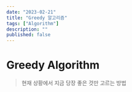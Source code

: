 ```yaml
---
date: "2023-02-21"
title: "Greedy 알고리즘"
tags: ["Algorithm"]
description: ""
published: false
---
```


# Greedy Algorithm

> 현재 상황에서 지금 당장 좋은 것만 고르는 방법
